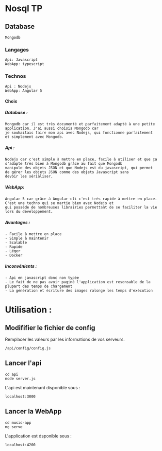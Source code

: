 # Nosql TP

## Database
```
Mongodb
```

### Langages
```
Api: Javascript
WebApp: typescript
```

### Technos
```
Api : Nodejs
WebApp: Angular 5
```

#### Choix
##### Database :
```
Mongodb car il est très documenté et parfaitement adapté à une petite application. J'ai aussi choisis Mongodb car
je souhaitais faire mon api avec Nodejs, qui fonctionne parfaitement et simplement avec Mongodb.
```
##### Api :
```
Nodejs car c'est simple à mettre en place, facile à utiliser et que ça s'adapte très bien à Mongodb grâce au fait que Mongodb
manipule des objets JSON et que Nodejs est du javascript, qui permet de gérer les objets JSON comme des objets Javascript sans
devoir les sérialiser.
```
##### WebApp:
```
Angular 5 car grâce à Angular-cli c'est très rapide à mettre en place. C'est une techno qui se martie bien avec Nodejs et 
qui possède de nombreuses librairies permettant de se faciliter la vie lors du développement.
```
##### Avantages :
```
- Facile à mettre en place
- Simple à maintenir
- Scalable
- Rapide
- Léger
- Docker
```
##### Inconvénients :
```
- Api en javascript donc non typée
- Le fait de ne pas avoir paginé l'application est resonsable de la plupart des temps de chargement
- La génération et écriture des images ralonge les temps d'exécution
```

# Utilisation :
## Modififier le fichier de config
Remplacer les valeurs par les informations de vos serveurs.
```
/api/config/config.js
```
## Lancer l'api
```
cd api
node server.js
```
L'api est maintenant disponible sous :
```
localhost:3000
```
## Lancer la WebApp
```
cd music-app
ng serve
```
L'application est dsponible sous : 
```
localhost:4200
```
